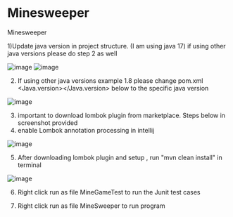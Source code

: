 # Minesweeper
Minesweeper

1)Update java version in project structure. (I am using java 17)   if using other java versions please do step 2 as well

![image](https://github.com/user-attachments/assets/251e511e-a453-4a67-bd3e-708f25c03954)
![image](https://github.com/user-attachments/assets/a9879871-cf01-44da-8971-308bc98467b8)


2) If using other java versions example 1.8 please change pom.xml <Java.version></Java.version> below to the specific java version

![image](https://github.com/user-attachments/assets/e29f7a8e-30b8-4e01-9285-6291b9a5cba2)

3) important to download lombok plugin from marketplace. Steps below in screenshot provided
4) enable Lombok annotation processing in intellij

 ![image](https://github.com/user-attachments/assets/5396489e-8301-4847-a29a-9b5bf374db87)


5) After downloading lombok plugin and setup , run "mvn clean install" in terminal
   
![image](https://github.com/user-attachments/assets/b7beb25a-90f7-4737-9f30-13af59e8a966)


6) Right click run as file MineGameTest to run the Junit test cases

7) Right click run as file MineSweeper to run program
